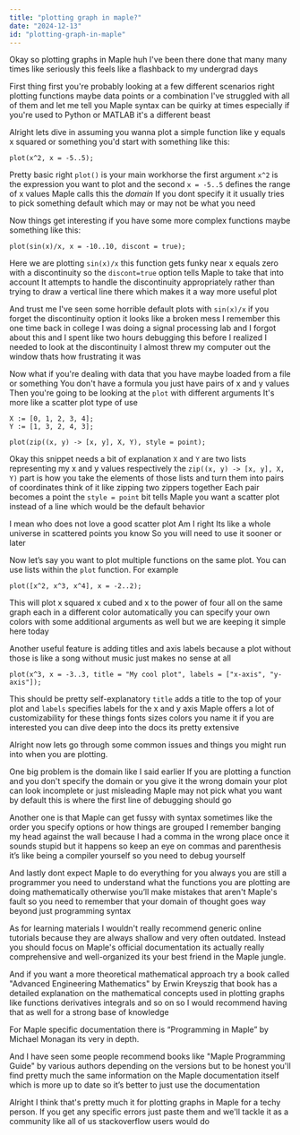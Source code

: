 ```yaml
---
title: "plotting graph in maple?"
date: "2024-12-13"
id: "plotting-graph-in-maple"
---
```


Okay so plotting graphs in Maple huh I've been there done that many many times like seriously this feels like a flashback to my undergrad days

First thing first you're probably looking at a few different scenarios right plotting functions maybe data points or a combination I've struggled with all of them and let me tell you Maple syntax can be quirky at times especially if you're used to Python or MATLAB it's a different beast

Alright lets dive in assuming you wanna plot a simple function like y equals x squared or something you'd start with something like this:

```maple
plot(x^2, x = -5..5);
```

Pretty basic right `plot()` is your main workhorse the first argument `x^2` is the expression you want to plot and the second `x = -5..5` defines the range of x values Maple calls this the *domain* If you dont specify it it usually tries to pick something default which may or may not be what you need

Now things get interesting if you have some more complex functions maybe something like this:

```maple
plot(sin(x)/x, x = -10..10, discont = true);
```

Here we are plotting `sin(x)/x` this function gets funky near x equals zero with a discontinuity so the `discont=true` option tells Maple to take that into account It attempts to handle the discontinuity appropriately rather than trying to draw a vertical line there which makes it a way more useful plot

And trust me I've seen some horrible default plots with `sin(x)/x` if you forget the discontinuity option it looks like a broken mess I remember this one time back in college I was doing a signal processing lab and I forgot about this and I spent like two hours debugging this before I realized I needed to look at the discontinuity I almost threw my computer out the window thats how frustrating it was

Now what if you're dealing with data that you have maybe loaded from a file or something You don't have a formula you just have pairs of x and y values Then you're going to be looking at the `plot` with different arguments It's more like a scatter plot type of use

```maple
X := [0, 1, 2, 3, 4];
Y := [1, 3, 2, 4, 3];

plot(zip((x, y) -> [x, y], X, Y), style = point);
```

Okay this snippet needs a bit of explanation `X` and `Y` are two lists representing my x and y values respectively the `zip((x, y) -> [x, y], X, Y)` part is how you take the elements of those lists and turn them into pairs of coordinates think of it like zipping two zippers together Each pair becomes a point the `style = point` bit tells Maple you want a scatter plot instead of a line which would be the default behavior

I mean who does not love a good scatter plot Am I right Its like a whole universe in scattered points you know So you will need to use it sooner or later

Now let’s say you want to plot multiple functions on the same plot. You can use lists within the `plot` function. For example

```maple
plot([x^2, x^3, x^4], x = -2..2);
```

This will plot x squared x cubed and x to the power of four all on the same graph each in a different color automatically you can specify your own colors with some additional arguments as well but we are keeping it simple here today

Another useful feature is adding titles and axis labels because a plot without those is like a song without music just makes no sense at all

```maple
plot(x^3, x = -3..3, title = "My cool plot", labels = ["x-axis", "y-axis"]);
```

This should be pretty self-explanatory `title` adds a title to the top of your plot and `labels` specifies labels for the x and y axis Maple offers a lot of customizability for these things fonts sizes colors you name it if you are interested you can dive deep into the docs its pretty extensive

Alright now lets go through some common issues and things you might run into when you are plotting.

One big problem is the domain like I said earlier If you are plotting a function and you don't specify the domain or you give it the wrong domain your plot can look incomplete or just misleading Maple may not pick what you want by default this is where the first line of debugging should go

Another one is that Maple can get fussy with syntax sometimes like the order you specify options or how things are grouped I remember banging my head against the wall because I had a comma in the wrong place once it sounds stupid but it happens so keep an eye on commas and parenthesis it’s like being a compiler yourself so you need to debug yourself

And lastly dont expect Maple to do everything for you always you are still a programmer you need to understand what the functions you are plotting are doing mathematically otherwise you’ll make mistakes that aren't Maple's fault so you need to remember that your domain of thought goes way beyond just programming syntax

As for learning materials I wouldn't really recommend generic online tutorials because they are always shallow and very often outdated. Instead you should focus on Maple's official documentation its actually really comprehensive and well-organized its your best friend in the Maple jungle.

And if you want a more theoretical mathematical approach try a book called "Advanced Engineering Mathematics" by Erwin Kreyszig that book has a detailed explanation on the mathematical concepts used in plotting graphs like functions derivatives integrals and so on so I would recommend having that as well for a strong base of knowledge

For Maple specific documentation there is “Programming in Maple” by Michael Monagan its very in depth.

And I have seen some people recommend books like "Maple Programming Guide" by various authors depending on the versions but to be honest you'll find pretty much the same information on the Maple documentation itself which is more up to date so it’s better to just use the documentation

Alright I think that's pretty much it for plotting graphs in Maple for a techy person. If you get any specific errors just paste them and we'll tackle it as a community like all of us stackoverflow users would do
